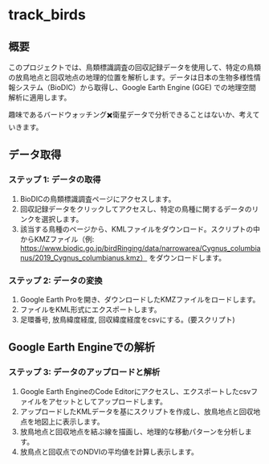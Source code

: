 # track_birds

## 概要
このプロジェクトでは、鳥類標識調査の回収記録データを使用して、特定の鳥類の放鳥地点と回収地点の地理的位置を解析します。データは日本の生物多様性情報システム（BioDIC）から取得し、Google Earth Engine (GGE) での地理空間解析に適用します。

趣味であるバードウォッチング✖️衛星データで分析できることはないか、考えていきます。

## データ取得
### ステップ 1: データの取得
1. BioDICの鳥類標識調査ページにアクセスします。
2. 回収記録データをクリックしてアクセスし、特定の鳥種に関するデータのリンクを選択します。
3. 該当する鳥種のページから、KMLファイルをダウンロード。スクリプトの中からKMZファイル（例: https://www.biodic.go.jp/birdRinging/data/narrowarea/Cygnus_columbianus/2019_Cygnus_columbianus.kmz） をダウンロードします。
### ステップ 2: データの変換
1. Google Earth Proを開き、ダウンロードしたKMZファイルをロードします。
2. ファイルをKML形式にエクスポートします。
3. 足環番号, 放鳥緯度経度, 回収緯度経度をcsvにする。(要スクリプト)
## Google Earth Engineでの解析
### ステップ 3: データのアップロードと解析
1. Google Earth EngineのCode Editorにアクセスし、エクスポートしたcsvファイルをアセットとしてアップロードします。
2. アップロードしたKMLデータを基にスクリプトを作成し、放鳥地点と回収地点を地図上に表示します。
3. 放鳥地点と回収地点を結ぶ線を描画し、地理的な移動パターンを分析します。
4. 放鳥点と回収点でのNDVIの平均値を計算し表示します。
